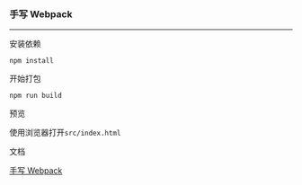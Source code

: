 ### 手写 Webpack

----

安装依赖

`npm install`

开始打包

`npm run build`

预览

使用浏览器打开`src/index.html`

文档

[手写 Webpack](./doc.md)
